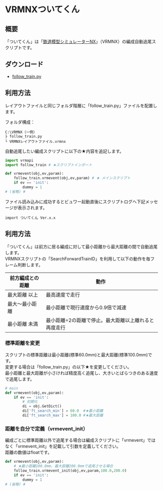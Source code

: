 # VRMNXついてくん

## 概要
「ついてくん」は「[鉄道模型シミュレーターNX](http://www.imagic.co.jp/hobby/products/vrmnx/ "鉄道模型シミュレーターNX")」（VRMNX）の編成自動追尾スクリプトです。

## ダウンロード
- [follow_train.py](https://raw.githubusercontent.com/CaldiaNX/vrmnx-follow_train/main/follow_train.py)

## 利用方法
レイアウトファイルと同じフォルダ階層に「follow_train.py」ファイルを配置します。  

フォルダ構成：
```
C:\VRMNX（一例）
├ follow_train.py
└ VRMNXレイアウトファイル.vrmnx
```

自動追尾したい編成スクリプトに以下の★内容を追記します。  

```py
import vrmapi
import follow_train # ★スクリプトインポート

def vrmevent(obj,ev,param):
    follow_train.vrmevent(obj,ev,param) # ★ メインスクリプト
    if ev == 'init':
        dummy = 1
# (省略) #
```

ファイル読み込みに成功するとビュワー起動直後にスクリプトログへ下記メッセージが表示されます。

```
import ついてくん Ver.x.x
```

## 利用方法
「ついてくん」は前方に居る編成に対して最小距離から最大距離の間で自動追尾します。  
VRMNXスクリプトの「SearchForwardTrainID」を利用して以下の動作を毎フレーム判断します。

|前方編成との距離|動作|
|----------------|----|
|最大距離 以上   |最高速度で走行|
|最大～最小距離  |最小距離で現行速度から0.9倍で減速|
|最小距離 未満   |最小距離÷2の距離で停止。最大距離以上離れると再度走行|

### 標準距離を変更
スクリプトの標準距離は最小距離(標準60.0mm)と最大距離(標準100.0mm)です。  
変更する場合は「follow_train.py」の以下★を変更してください。  
最小距離と最大距離が小さければ精度高く追尾し、大きいとばらつきのある速度で追尾します。

```py
# main
def vrmevent(obj,ev,param):
    if ev == 'init':
        # 初期化
        di = obj.GetDict()
        di['ft_search_min'] = 60.0  #★最小距離
        di['ft_search_max'] = 100.0 #★最大距離
```

### 距離を自分で定義（vrmevent_init）
編成ごとに標準距離以外で追尾する場合は編成スクリプトに「vrmevent」ではなく「vrmevent_init」を記載して引数を定義してください。  
距離の数値はfloatです。

```py
def vrmevent(obj,ev,param):
    # ★最小距離100.0mm、最大距離200.0mmで追尾させる場合
    follow_train.vrmevent_init(obj,ev,param,100.0,200.0)
    if ev == 'init':
        dummy = 1
# (省略) #
```
